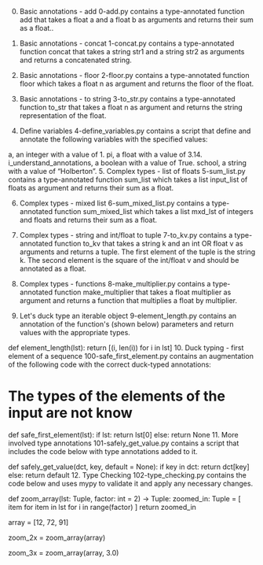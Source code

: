 0. Basic annotations - add
0-add.py contains a type-annotated function add that takes a float a and a float b as arguments and returns their sum as a float..

 1. Basic annotations - concat
1-concat.py contains a type-annotated function concat that takes a string str1 and a string str2 as arguments and returns a concatenated string.

 2. Basic annotations - floor
2-floor.py contains a type-annotated function floor which takes a float n as argument and returns the floor of the float.

 3. Basic annotations - to string
3-to_str.py contains a type-annotated function to_str that takes a float n as argument and returns the string representation of the float.

 4. Define variables
4-define_variables.py contains a script that define and annotate the following variables with the specified values:

a, an integer with a value of 1.
pi, a float with a value of 3.14.
i_understand_annotations, a boolean with a value of True.
school, a string with a value of “Holberton”.
 5. Complex types - list of floats
5-sum_list.py contains a type-annotated function sum_list which takes a list input_list of floats as argument and returns their sum as a float.

 6. Complex types - mixed list
6-sum_mixed_list.py contains a type-annotated function sum_mixed_list which takes a list mxd_lst of integers and floats and returns their sum as a float.

 7. Complex types - string and int/float to tuple
7-to_kv.py contains a type-annotated function to_kv that takes a string k and an int OR float v as arguments and returns a tuple. The first element of the tuple is the string k. The second element is the square of the int/float v and should be annotated as a float.

 8. Complex types - functions
8-make_multiplier.py contains a type-annotated function make_multiplier that takes a float multiplier as argument and returns a function that multiplies a float by multiplier.

 9. Let's duck type an iterable object
9-element_length.py contains an annotation of the function's (shown below) parameters and return values with the appropriate types.

def element_length(lst):
  return [(i, len(i)) for i in lst]
 10. Duck typing - first element of a sequence
100-safe_first_element.py contains an augmentation of the following code with the correct duck-typed annotations:

# The types of the elements of the input are not know
def safe_first_element(lst):
    if lst:
        return lst[0]
    else:
        return None
 11. More involved type annotations
101-safely_get_value.py contains a script that includes the code below with type annotations added to it.

def safely_get_value(dct, key, default = None):
  if key in dct:
      return dct[key]
  else:
      return default
 12. Type Checking
102-type_checking.py contains the code below and uses mypy to validate it and apply any necessary changes.

def zoom_array(lst: Tuple, factor: int = 2) -> Tuple:
  zoomed_in: Tuple = [
      item for item in lst
      for i in range(factor)
  ]
  return zoomed_in


array = [12, 72, 91]

zoom_2x = zoom_array(array)

zoom_3x = zoom_array(array, 3.0)
